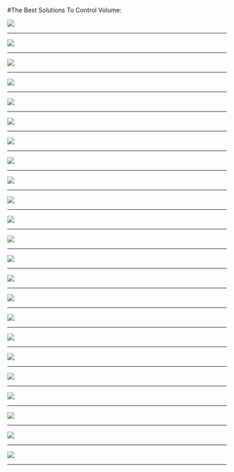 #The Best Solutions To Control Volume:


![](assets/volume1.gif)

------

![](assets/volume2.gif)

------

![](assets/volume3.png)

------

![](assets/volume4.gif)

------

![](assets/volume5.gif)

------

![](assets/volume6.gif)

------

![](assets/volume7.png)

------

![](assets/volume8.gif)

------

![](assets/volume9.gif)

------

![](assets/volume10.gif)

------

![](assets/volume11.gif)

------

![](assets/volume12.jpeg)

------

![](assets/volume13.gif)

------

![](assets/volume14.gif)

------

![](assets/volume15.gif)

------

![](assets/volume16.gif)

------

![](assets/volume17.gif)

------

![](assets/volume18.gif)

------

![](assets/volume19.png)

------

![](assets/volume20.jpeg)

------

![](assets/volume21.jpeg)

------

![](assets/volume22.gif)

------

![](assets/volume23.png)

------